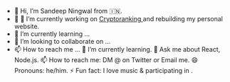 - 👋 Hi, I’m Sandeep Ningwal from 🇮🇳.
- 👀 🔭 I’m currently working on <a href="https://cryptoranking.net/" target="_blank"> Cryptoranking <a> and rebuilding my personal website.
- 🌱 I’m currently learning ...
- 💞️ I’m looking to collaborate on ...
- 📫 How to reach me ...
🌱 I’m currently learning.
💬 Ask me about React, Node.js.
📫 How to reach me: DM @ on Twitter or Email me.
😄 Pronouns: he/him.
⚡ Fun fact: I love music & participating in .

<!---
sningwal/sningwal is a ✨ special ✨ repository because its `README.md` (this file) appears on your GitHub profile.
You can click the Preview link to take a look at your changes.
--->
